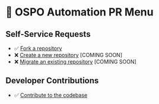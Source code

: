 # 🔄 OSPO Automation PR Menu

<!--
🚨 INSTRUCTIONS: Click the `Preview` tab above, then select your desired PR template below!
-->

## Self-Service Requests

- ✅ [Fork a repository](?expand=1)
- ❌ [Create a new repository](?expand=1&template=create-repo.md) [COMING SOON]
- ❌ [Migrate an existing repository](?expand=1&template=migrate-repo.md) [COMING SOON]

## Developer Contributions

- ✅ [Contribute to the codebase](?expand=1&template=standard-pr.md)

